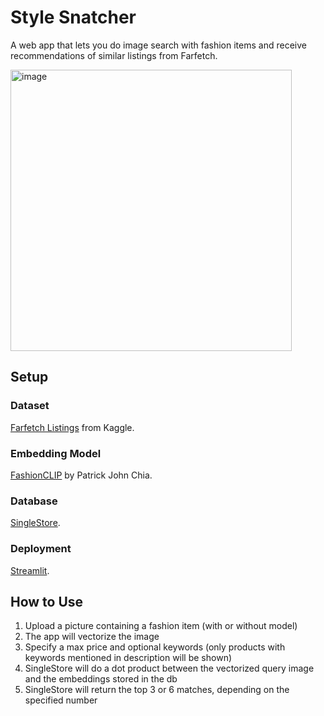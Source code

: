 # Style Snatcher
A web app that lets you do image search with fashion items and receive recommendations of similar listings from Farfetch.

<img width="450" alt="image" src="https://github.com/ingridxx/fashion-finder/assets/33936049/ed704fec-95ed-4e8e-92c4-f7cf04a139de">

## Setup
### Dataset
[Farfetch Listings](https://www.kaggle.com/datasets/alvations/farfetch-listings?resource=download) from Kaggle.

### Embedding Model
[FashionCLIP](https://github.com/patrickjohncyh/fashion-clip?tab=readme-ov-file) by Patrick John Chia.

### Database
[SingleStore](singlestore.com).

### Deployment
[Streamlit](streamlit.io).

## How to Use
1. Upload a picture containing a fashion item (with or without model)
2. The app will vectorize the image
3. Specify a max price and optional keywords (only products with keywords mentioned in description will be shown)
4. SingleStore will do a dot product between the vectorized query image and the embeddings stored in the db
5. SingleStore will return the top 3 or 6 matches, depending on the specified number
